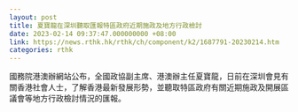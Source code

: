```yaml
---
layout: post
title: 夏寶龍在深圳聽取匯報特區政府近期施政及地方行政檢討
date: 2023-02-14 09:37:47.000000000 +08:00
link: https://news.rthk.hk/rthk/ch/component/k2/1687791-20230214.htm
categories: rthk
---
```


國務院港澳辦網站公布，全國政協副主席、港澳辦主任夏寶龍，日前在深圳會見有關香港社會人士，了解香港最新發展形勢，並聽取特區政府有關近期施政及開展區議會等地方行政檢討情況的匯報。
